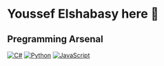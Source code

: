 # Youssef Elshabasy here 👋

## Pregramming Arsenal

[![C#](https://img.shields.io/badge/-C#-3776AB?style=flat-square&logo=csharp&logoColor=ffffff)](https://docs.microsoft.com/en-us/dotnet/csharp/)
[![Python](https://img.shields.io/badge/-Python-3776AB?style=flat-square&logo=python&logoColor=ffffff)](https://www.python.org/)
[![JavaScript](https://img.shields.io/badge/-JavaScript-%23F7DF1C?style=flat-square&logo=javascript&logoColor=000000&labelColor=%23F7DF1C&color=%23FFCE5A)](https://www.javascript.com/)
